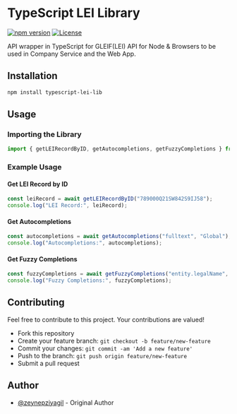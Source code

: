 
# TypeScript LEI Library

[![npm version](https://img.shields.io/npm/v/typescript-lei.svg)](https://www.npmjs.com/package/typescript-lei-lib)
[![License](https://img.shields.io/badge/license-MIT-blue.svg)](https://opensource.org/licenses/MIT)

API wrapper in TypeScript for GLEIF(LEI) API for Node & Browsers to be used in Company Service and the Web App.

## Installation

```bash
npm install typescript-lei-lib
```

## Usage

### Importing the Library

```typescript
import { getLEIRecordByID, getAutocompletions, getFuzzyCompletions } from 'typescript-lei-lib';
```

### Example Usage

#### Get LEI Record by ID

```typescript
const leiRecord = await getLEIRecordByID("789000Q21SW842S9IJ58");
console.log("LEI Record:", leiRecord);
```

#### Get Autocompletions

```typescript
const autocompletions = await getAutocompletions("fulltext", "Global");
console.log("Autocompletions:", autocompletions);
```

#### Get Fuzzy Completions

```typescript
const fuzzyCompletions = await getFuzzyCompletions("entity.legalName", "factbook");
console.log("Fuzzy Completions:", fuzzyCompletions);
```

## Contributing

Feel free to contribute to this project. Your contributions are valued!

- Fork this repository
- Create your feature branch: `git checkout -b feature/new-feature`
- Commit your changes: `git commit -am 'Add a new feature'`
- Push to the branch: `git push origin feature/new-feature`
- Submit a pull request


## Author

- [@zeynepziyagil](https://github.com/zeynepziyagil) - Original Author


```